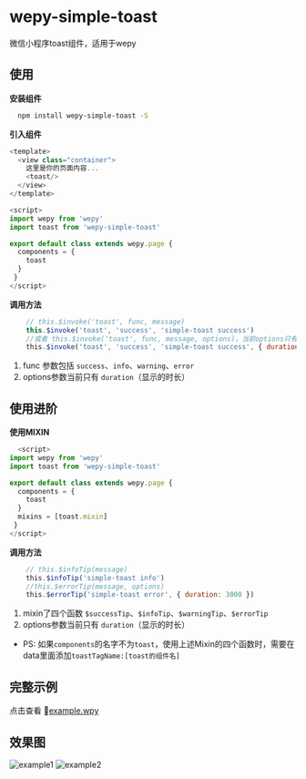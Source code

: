 # wepy-simple-toast
微信小程序toast组件，适用于wepy

## 使用
**安装组件**
```bash
  npm install wepy-simple-toast -S
```
**引入组件**
```javascript
<template>
  <view class="container">
    这里是你的页面内容...
    <toast/>
  </view>
</template>

<script>
import wepy from 'wepy'
import toast from 'wepy-simple-toast'

export default class extends wepy.page {
  components = {
    toast
  }
 }
</script>

```
**调用方法**
```javascript
    // this.$invoke('toast', func, message)
    this.$invoke('toast', 'success', 'simple-toast success')
    //或者 this.$invoke('toast', func, message, options)，当前options只有duration（显示的时长）
    this.$invoke('toast', 'success', 'simple-toast success', { duration: 3000 })
```
1. func 参数包括 `success`、`info`、`warning`、`error`
2. options参数当前只有 `duration`（显示的时长）

## 使用进阶
**使用MIXIN**
```javascript
  <script>
import wepy from 'wepy'
import toast from 'wepy-simple-toast'

export default class extends wepy.page {
  components = {
    toast
  }
  mixins = [toast.mixin]
 }
</script>
```

**调用方法**
```javascript
    // this.$infoTip(message)
    this.$infoTip('simple-toast info')
    //this.$errorTip(message, options)
    this.$errorTip('simple-toast error', { duration: 3000 })
```
1. mixin了四个函数 `$successTip`、`$infoTip`、`$warningTip`、`$errorTip`
2. options参数当前只有 `duration`（显示的时长）

* PS: 如果`components`的名字不为`toast`，使用上述Mixin的四个函数时，需要在data里面添加`toastTagName:[toast的组件名]`

## 完整示例
点击查看 [example.wpy](https://github.com/jardenliu/wepy-simple-toast/blob/master/example.wpy)

## 效果图
![example1](https://jardenliu.github.io/demo/wepy-simple-toast/e1.png)
![example2](https://jardenliu.github.io/demo/wepy-simple-toast/e2.png)
